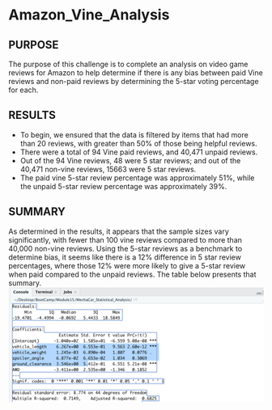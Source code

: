 # Amazon_Vine_Analysis

## PURPOSE
The purpose of this challenge is to complete an analysis on video game reviews for Amazon to help determine if there is any bias between paid Vine reviews and non-paid reviews by determining the 5-star voting percentage for each.

## RESULTS
- To begin, we ensured that the data is filtered by items that had more than 20 reviews, with greater than 50% of those being helpful reviews.
- There were a total of 94 Vine paid reviews,  and 40,471 unpaid reviews.
- Out of the 94 Vine reviews, 48 were 5 star reviews; and out of the 40,471 non-vine reviews, 15663 were 5 star reviews.
- The paid vine 5-star review percentage was approximately 51%, while the unpaid 5-star review percentage was approximately 39%.

## SUMMARY
As determined in the results, it appears that the sample sizes vary significantly, with fewer than 100 vine reviews compared to more than 40,000 non-vine reviews. Using the 5-star reviews as a benchmark to determine bias, it seems like there is a 12% difference in 5 star review percentages, where those 12% were more likely to give a 5-star review when paid compared to the unpaid reviews. The table below presents that summary.
![Summary.png](./resources/Summary.png)
